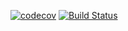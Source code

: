 [![codecov](https://codecov.io/gh/iliakonnov/file_search/branch/master/graph/badge.svg?token=AkloAucfCP)](https://codecov.io/gh/iliakonnov/file_search)
[![Build Status](https://travis-ci.org/iliakonnov/file_search.svg?branch=master)](https://travis-ci.org/iliakonnov/file_search)
